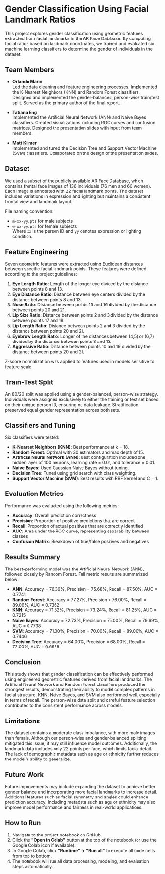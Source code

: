 # Gender Classification Using Facial Landmark Ratios

This project explores gender classification using geometric features extracted from facial landmarks in the AR Face Database. By computing facial ratios based on landmark coordinates, we trained and evaluated six machine learning classifiers to determine the gender of individuals in the dataset.

## Team Members

- **Orlando Marin**  
  Led the data cleaning and feature engineering processes. Implemented the K-Nearest Neighbors (KNN) and Random Forest classifiers. Designed and implemented the gender-balanced, person-wise train/test split. Served as the primary author of the final report.

- **Tatiana Eng**  
  Implemented the Artificial Neural Network (ANN) and Naive Bayes classifiers. Created visualizations including ROC curves and confusion matrices. Designed the presentation slides with input from team members.

- **Matt Kilmer**  
  Implemented and tuned the Decision Tree and Support Vector Machine (SVM) classifiers. Collaborated on the design of the presentation slides.

## Dataset

We used a subset of the publicly available AR Face Database, which contains frontal face images of 136 individuals (76 men and 60 women). Each image is annotated with 22 facial landmark points. The dataset includes variations in expression and lighting but maintains a consistent frontal view and landmark layout.

File naming convention:
- `m-xx-yy.pts` for male subjects
- `w-xx-yy.pts` for female subjects  
Where `xx` is the person ID and `yy` denotes expression or lighting condition.

## Feature Engineering

Seven geometric features were extracted using Euclidean distances between specific facial landmark points. These features were defined according to the project guidelines:

1. **Eye Length Ratio**: Length of the longer eye divided by the distance between points 8 and 13.
2. **Eye Distance Ratio**: Distance between eye centers divided by the distance between points 8 and 13.
3. **Nose Ratio**: Distance between points 15 and 16 divided by the distance between points 20 and 21.
4. **Lip Size Ratio**: Distance between points 2 and 3 divided by the distance between points 17 and 18.
5. **Lip Length Ratio**: Distance between points 2 and 3 divided by the distance between points 20 and 21.
6. **Eyebrow Length Ratio**: Longer of the distances between (4,5) or (6,7) divided by the distance between points 8 and 13.
7. **Aggressive Ratio**: Distance between points 10 and 19 divided by the distance between points 20 and 21.

Z-score normalization was applied to features used in models sensitive to feature scale.

## Train-Test Split

An 80/20 split was applied using a gender-balanced, person-wise strategy. Individuals were assigned exclusively to either the training or test set based on their unique person ID, ensuring no data leakage. Stratification preserved equal gender representation across both sets.

## Classifiers and Tuning

Six classifiers were tested:

- **K-Nearest Neighbors (KNN)**: Best performance at k = 18.
- **Random Forest**: Optimal with 30 estimators and max depth of 15.
- **Artificial Neural Network (ANN)**: Best configuration included one hidden layer of 100 neurons, learning rate = 0.01, and tolerance = 0.01.
- **Naive Bayes**: Used Gaussian Naive Bayes without tuning.
- **Decision Tree**: Tuned using grid search with class weighting.
- **Support Vector Machine (SVM)**: Best results with RBF kernel and C = 1.

## Evaluation Metrics

Performance was evaluated using the following metrics:

- **Accuracy**: Overall prediction correctness
- **Precision**: Proportion of positive predictions that are correct
- **Recall**: Proportion of actual positives that are correctly identified
- **AUC**: Area under the ROC curve, representing separability between classes
- **Confusion Matrix**: Breakdown of true/false positives and negatives

## Results Summary

The best-performing model was the Artificial Neural Network (ANN), followed closely by Random Forest. Full metric results are summarized below:

- **ANN**: Accuracy = 76.36%, Precision = 75.68%, Recall = 87.50%, AUC = 0.7741
- **Random Forest**: Accuracy = 77.27%, Precision = 76.00%, Recall = 89.06%, AUC = 0.7362
- **KNN**: Accuracy = 71.82%, Precision = 73.24%, Recall = 81.25%, AUC = 0.7215
- **Naive Bayes**: Accuracy = 72.73%, Precision = 75.00%, Recall = 79.69%, AUC = 0.7738
- **SVM**: Accuracy = 71.00%, Precision = 70.00%, Recall = 89.00%, AUC = 0.7446
- **Decision Tree**: Accuracy = 64.00%, Precision = 68.00%, Recall = 72.00%, AUC = 0.6929

## Conclusion

This study shows that gender classification can be effectively performed using engineered geometric features derived from facial landmarks. The Artificial Neural Network and Random Forest classifiers produced the strongest results, demonstrating their ability to model complex patterns in facial structure. KNN, Naive Bayes, and SVM also performed well, especially in terms of recall. The person-wise data split and careful feature selection contributed to the consistent performance across models.

## Limitations

The dataset contains a moderate class imbalance, with more male images than female. Although our person-wise and gender-balanced splitting mitigated this issue, it may still influence model outcomes. Additionally, the landmark data includes only 22 points per face, which limits facial detail. The lack of demographic metadata such as age or ethnicity further reduces the model's ability to generalize.

## Future Work

Future improvements may include expanding the dataset to achieve better gender balance and incorporating more facial landmarks to increase detail. Additional features such as facial symmetry and angles could enhance prediction accuracy. Including metadata such as age or ethnicity may also improve model performance and fairness in real-world applications.

## How to Run

1. Navigate to the project notebook on GitHub.
2. Click the **"Open in Colab"** button at the top of the notebook (or use the Google Colab icon if available).
3. In Google Colab, click **"Runtime" → "Run all"** to execute all code cells from top to bottom.
4. The notebook will run all data processing, modeling, and evaluation steps automatically.
